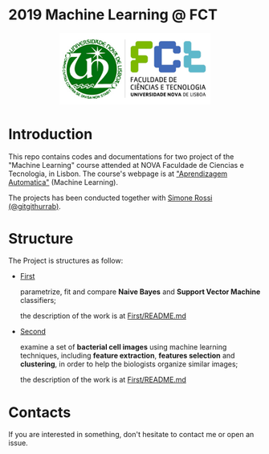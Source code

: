 # 2019 Machine Learning @ FCT

<p align="center">
    <img src="FCT_nova.png" alt="logo-FCT" width="300"/>
</p>

# Introduction
This repo contains codes and documentations for two project of the "Machine Learning" course attended at NOVA Faculdade de Ciencias e Tecnologia, in Lisbon.
The course's webpage is at ["Aprendizagem Automatica"](http://aa.ssdi.di.fct.unl.pt/) (Machine Learning).

The projects has been conducted together with [Simone Rossi (@gitgithurrab)](https://github.com/gitgithurrab).

# Structure

The Project is structures as follow:

  - [First](https://github.com/emanuelevivoli/AA_Project/tree/master/First) 

      parametrize, fit and compare **Naive Bayes** and **Support Vector Machine** classifiers;
      
      the description of the work is at [First/README.md](https://github.com/emanuelevivoli/2019-Machine-Learning-FCT/tree/master/First/README.md)

  - [Second](https://github.com/emanuelevivoli/AA_Project/tree/master/Second) 

      examine a set of **bacterial cell images** using machine learning techniques, including **feature extraction**, **features selection** and **clustering**, in order to help the biologists organize similar images;
      
      the description of the work is at [First/README.md](https://github.com/emanuelevivoli/2019-Machine-Learning-FCT/tree/master/Second/README.md)
      
# Contacts

If you are interested in something, don't hesitate to contact me or open an issue.
